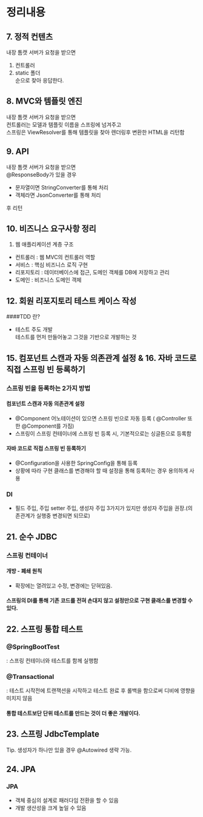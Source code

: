 # 정리내용

## 7. 정적 컨텐츠
내장 톰캣 서버가 요청을 받으면
1. 컨트롤러
2. static 폴더   
순으로 찾아 응답한다.

## 8. MVC와 템플릿 엔진
내장 톰캣 서버가 요청을 받으면  
컨트롤러는 모델과 템플릿 이름을 스프링에 넘겨주고  
스프링은 ViewResolver를 통해 템플릿을 찾아 렌더링후 변환한 HTML을 리턴함

## 9. API
내장 톰캣 서버가 요청을 받으면  
@ResponseBody가 있을 경우 
- 문자열이면 StringConverter를 통해 처리
- 객체라면 JsonConverter를 통해 처리  

후 리턴

## 10. 비즈니스 요구사항 정리
1. 웹 애플리케이션 계층 구조
- 컨트롤러 : 웹 MVC의 컨트롤러 역할
- 서비스 : 핵심 비즈니스 로직 구현
- 리포지토리 : 데이터베이스에 접근, 도메인 객체를 DB에 저장하고 관리
- 도메인 : 비즈니스 도메인 객체

## 12. 회원 리포지토리 테스트 케이스 작성
####TDD 란?  
- 테스트 주도 개발   
테스트를 먼저 만들어놓고 그것을 기반으로 개발하는 것

## 15. 컴포넌트 스캔과 자동 의존관계 설정 & 16. 자바 코드로 직접 스프링 빈 등록하기
### 스프링 빈을 등록하는 2가지 방법
#### 컴포넌트 스캔과 자동 의존관계 설정  
- @Component 어노테이션이 있으면 스프링 빈으로 자동 등록 ( @Controller 또한 @Component를 가짐)  
- 스프링이 스프링 컨테이너에 스프링 빈 등록 시, 기본적으로는 싱글톤으로 등록함
#### 자바 코드로 직접 스프링 빈 등록하기  
- @Configuration을 사용한 SpringConfig을 통해 등록
- 상황에 따라 구현 클래스를 변경해야 할 때 설정을 통해 등록하는 경우 용의하게 사용

### DI
- 필드 주입, 주입 setter 주입, 생성자 주입 3가지가 있지만 생성자 주입을 권장.(의존관계가 실행중 변경되면 되므로)

## 21. 순수 JDBC

### 스프링 컨테이너

#### 개방 - 폐쇄 원칙  

- 확장에는 열려있고 수정, 변경에는 닫혀있음.

#### 스프링의 DI를 통해 기존 코드를 전혀 손대지 않고 설정만으로 구현 클래스를 변경할 수 있다.

## 22. 스프링 통합 테스트

### @SpringBootTest  
: 스프링 컨테이너와 테스트를 함께 실행함

### @Transactional  
: 테스트 시작전에 트랜잭션을 시작하고 테스트 완료 후 롤백을 함으로써 디비에 영향을 미치지 않음

#### 통합 테스트보단 단위 테스트를 만드는 것이 더 좋은 개발이다.

## 23. 스프링 JdbcTemplate
Tip. 생성자가 하나만 있을 경우 @Autowired 생략 가능.

## 24. JPA
### JPA

- 객체 중심의 설계로 패러다임 전환을 할 수 있음
- 개발 생산성을 크게 높일 수 있음

